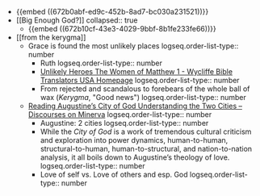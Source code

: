 - {{embed ((672b0abf-ed9c-452b-8ad7-bc030a231521))}}
- [[Big Enough God?]]
  collapsed:: true
	- {{embed ((672b10cf-43e3-4029-9bbf-8b1fe233fe66))}}
- [[from the kerygma]]
	- Grace is found the most unlikely places
	  logseq.order-list-type:: number
		- Ruth
		  logseq.order-list-type:: number
		- [Unlikely Heroes The Women of Matthew 1 - Wycliffe Bible Translators USA Homepage](https://www.wycliffe.org/blog/posts/unlikely-heroes-the-women-of-matthew-1)
		  logseq.order-list-type:: number
		- From rejected and scandalous to forebears of the whole ball of wax (*Kerygma*, "Good news")
		  logseq.order-list-type:: number
	- [Reading Augustine’s City of God Understanding the Two Cities – Discourses on Minerva](https://minervawisdom.com/2024/03/15/reading-augustines-city-of-god-understanding-the-two-cities/)
	  logseq.order-list-type:: number
		- Augustine: 2 cities
		  logseq.order-list-type:: number
		- While the *City of God* is a work of tremendous cultural criticism and exploration into power dynamics, human-to-human, structural-to-human, human-to-structural, and nation-to-nation analysis, it all boils down to Augustine’s theology of love.
		  logseq.order-list-type:: number
		- Love of self vs. Love of others and esp. God
		  logseq.order-list-type:: number